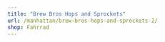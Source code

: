 ```yaml
---
title: "Brew Bros Hops and Sprockets"
url: /manhattan/brew-bros-hops-and-sprockets-2/
shop: Fahrrad
---
```

